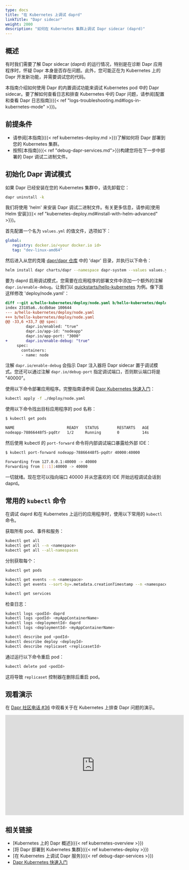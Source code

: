 ```yaml
---
type: docs
title: "在 Kubernetes 上调试 daprd"
linkTitle: "Dapr sidecar"
weight: 2000
description: "如何在 Kubernetes 集群上调试 Dapr sidecar (daprd)"
---
```


## 概述

有时我们需要了解 Dapr sidecar (daprd) 的运行情况，特别是在诊断 Dapr 应用程序时，怀疑 Dapr 本身是否存在问题。此外，您可能正在为 Kubernetes 上的 Dapr 开发新功能，并需要调试您的代码。

本指南介绍如何使用 Dapr 的内置调试功能来调试 Kubernetes pod 中的 Dapr sidecar。要了解如何查看日志和排查 Kubernetes 中的 Dapr 问题，请参阅[配置和查看 Dapr 日志指南]({{< ref "logs-troubleshooting.md#logs-in-kubernetes-mode" >}})。

## 前提条件

- 请参阅[本指南]({{< ref kubernetes-deploy.md >}})了解如何将 Dapr 部署到您的 Kubernetes 集群。
- 按照[本指南]({{< ref "debug-dapr-services.md">}})构建您将在下一步中部署的 Dapr 调试二进制文件。

## 初始化 Dapr 调试模式

如果 Dapr 已经安装在您的 Kubernetes 集群中，请先卸载它：

```bash
dapr uninstall -k
```

我们将使用 'helm' 来安装 Dapr 调试二进制文件。有关更多信息，请参阅[使用 Helm 安装]({{< ref "kubernetes-deploy.md#install-with-helm-advanced" >}})。

首先配置一个名为 `values.yml` 的值文件，选项如下：

```yaml
global:
   registry: docker.io/<your docker.io id>
   tag: "dev-linux-amd64"
```

然后进入从您的克隆 [dapr/dapr 仓库](https://github.com/dapr/dapr) 中的 'dapr' 目录，并执行以下命令：

```bash
helm install dapr charts/dapr --namespace dapr-system --values values.yml --wait
```

要为 daprd 启用调试模式，您需要在应用程序的部署文件中添加一个额外的注解 `dapr.io/enable-debug`。让我们以 [quickstarts/hello-kubernetes](https://github.com/dapr/quickstarts/tree/master/tutorials/hello-kubernetes) 为例。像下面这样修改 'deploy/node.yaml'：

```diff
diff --git a/hello-kubernetes/deploy/node.yaml b/hello-kubernetes/deploy/node.yaml
index 23185a6..6cdb0ae 100644
--- a/hello-kubernetes/deploy/node.yaml
+++ b/hello-kubernetes/deploy/node.yaml
@@ -33,6 +33,7 @@ spec:
         dapr.io/enabled: "true"
         dapr.io/app-id: "nodeapp"
         dapr.io/app-port: "3000"
+        dapr.io/enable-debug: "true"
     spec:
       containers:
       - name: node
```

注解 `dapr.io/enable-debug` 会指示 Dapr 注入器将 Dapr sidecar 置于调试模式。您还可以通过注解 `dapr.io/debug-port` 指定调试端口，否则默认端口将是 "40000"。

使用以下命令部署应用程序。完整指南请参阅 [Dapr Kubernetes 快速入门](https://github.com/dapr/quickstarts/tree/master/tutorials/hello-kubernetes)：

```bash
kubectl apply -f ./deploy/node.yaml
```

使用以下命令找出目标应用程序的 pod 名称：

```bash
$ kubectl get pods

NAME                       READY   STATUS        RESTARTS   AGE
nodeapp-78866448f5-pqdtr   1/2     Running       0          14s
```

然后使用 kubectl 的 `port-forward` 命令将内部调试端口暴露给外部 IDE：

```bash
$ kubectl port-forward nodeapp-78866448f5-pqdtr 40000:40000

Forwarding from 127.0.0.1:40000 -> 40000
Forwarding from [::1]:40000 -> 40000
```

一切就绪。现在您可以指向端口 40000 并从您喜欢的 IDE 开始远程调试会话到 daprd。

## 常用的 `kubectl` 命令

在调试 daprd 和在 Kubernetes 上运行的应用程序时，使用以下常用的 `kubectl` 命令。

获取所有 pod、事件和服务：

```bash
kubectl get all
kubectl get all --n <namespace>
kubectl get all --all-namespaces
```

分别获取每个：

```bash
kubectl get pods
```

```bash
kubectl get events --n <namespace>
kubectl get events --sort-by=.metadata.creationTimestamp --n <namespace>
```

```bash
kubectl get services
```

检查日志：

```bash
kubectl logs <podId> daprd
kubectl logs <podId> <myAppContainerName>
kuebctl logs <deploymentId> daprd
kubectl logs <deploymentId> <myAppContainerName>
```

```bash
kubectl describe pod <podId>
kubectl describe deploy <deployId>
kubectl describe replicaset <replicasetId>
```

通过运行以下命令重启 pod：

```bash
kubectl delete pod <podId>
```

这将导致 `replicaset` 控制器在删除后重启 pod。

## 观看演示

在 [Dapr 社区电话 #36](https://youtu.be/pniLPRbuLD8?si=bGid7oYSp9cThtiI&t=838) 中观看关于在 Kubernetes 上排查 Dapr 问题的演示。

<iframe width="560" height="315" src="https://www.youtube-nocookie.com/embed/pniLPRbuLD8?si=bGid7oYSp9cThtiI&amp;start=838" title="YouTube video player" frameborder="0" allow="accelerometer; autoplay; clipboard-write; encrypted-media; gyroscope; picture-in-picture; web-share" allowfullscreen></iframe>

## 相关链接

- [Kubernetes 上的 Dapr 概述]({{< ref kubernetes-overview >}})
- [将 Dapr 部署到 Kubernetes 集群]({{< ref kubernetes-deploy >}})
- [在 Kubernetes 上调试 Dapr 服务]({{< ref debug-dapr-services >}})
- [Dapr Kubernetes 快速入门](https://github.com/dapr/quickstarts/tree/master/tutorials/hello-kubernetes)
